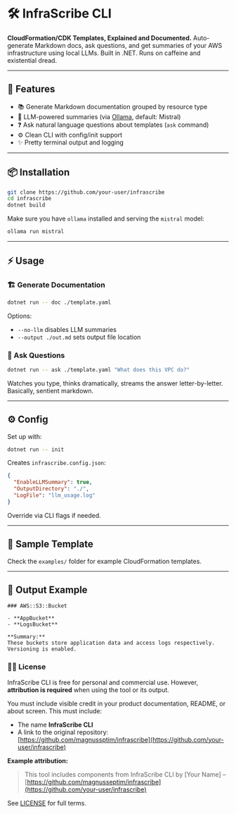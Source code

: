 # 🛠️ InfraScribe CLI

**CloudFormation/CDK Templates, Explained and Documented.**
Auto-generate Markdown docs, ask questions, and get summaries of your AWS infrastructure using local LLMs. Built in .NET. Runs on caffeine and existential dread.

---

## 🚀 Features

* 📚 Generate Markdown documentation grouped by resource type
* 🧠 LLM-powered summaries (via [Ollama](https://ollama.com), default: Mistral)
* ❓ Ask natural language questions about templates (`ask` command)
* ⚙️ Clean CLI with config/init support
* ✨ Pretty terminal output and logging

---

## 📦 Installation

```bash
git clone https://github.com/your-user/infrascribe
cd infrascribe
dotnet build
```

Make sure you have `ollama` installed and serving the `mistral` model:

```bash
ollama run mistral
```

---

## ⚡ Usage

### 🏗 Generate Documentation

```bash
dotnet run -- doc ./template.yaml
```

Options:

* `--no-llm` disables LLM summaries
* `--output ./out.md` sets output file location

### 🧠 Ask Questions

```bash
dotnet run -- ask ./template.yaml "What does this VPC do?"
```

Watches you type, thinks dramatically, streams the answer letter-by-letter. Basically, sentient markdown.

---

## ⚙️ Config

Set up with:

```bash
dotnet run -- init
```

Creates `infrascribe.config.json`:

```json
{
  "EnableLLMSummary": true,
  "OutputDirectory": "./",
  "LogFile": "llm_usage.log"
}
```

Override via CLI flags if needed.

---

## 📁 Sample Template

Check the `examples/` folder for example CloudFormation templates.

---

## 💬 Output Example

```
### AWS::S3::Bucket

- **AppBucket**
- **LogsBucket**

**Summary:**
These buckets store application data and access logs respectively. Versioning is enabled.
```

### 🧙‍♂️ License

InfraScribe CLI is free for personal and commercial use.
However, **attribution is required** when using the tool or its output.

You must include visible credit in your product documentation, README, or about screen.
This must include:

* The name **InfraScribe CLI**
* A link to the original repository: [https://github.com/magnussptim/infrascribe](https://github.com/your-user/infrascribe)

**Example attribution:**

> This tool includes components from InfraScribe CLI by \[Your Name] – [https://github.com/magnusseptim/infrascribe](https://github.com/your-user/infrascribe)

See [LICENSE](./License) for full terms.
